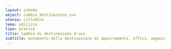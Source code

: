 ```yaml
---
layout: scheda
object: cambio_destinazione_uso
utenza: cittadini
tema: edilizia
tipo: pratica
title: Cambio di destinazione d'uso
subtitle: mutamento della destinazione di appartamenti, uffici, magazzini, negozi, garage, box, depositi etc..
---
```

